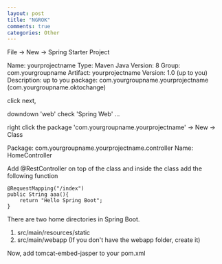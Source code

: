 ```yaml
---
layout: post
title: "NGROK"
comments: true
categories: Other
---
```


File → New → Spring Starter Project 

Name: yourprojectname
Type: Maven
Java Version: 8
Group: com.yourgroupname
Artifact: yourprojectname
Version: 1.0 (up to you)
Description: up to you
package: com.yourgroupname.yourprojectname (com.yourgroupname.oktochange)

click next,

downdown 'web' check 'Spring Web'
...

right click the package 'com.yourgroupname.yourprojectname' → New → Class

Package: com.yourgroupname.yourprojectname.controller
Name: HomeController

Add @RestController on top of the class and 
inside the class add the following function

```
@RequestMapping("/index")
public String aaa(){
    return "Hello Spring Boot";
}
```

There are two home directories in Spring Boot.
1. src/main/resources/static
2. src/main/webapp (If you don't have the webapp folder, create it)



Now, add tomcat-embed-jasper to your pom.xml